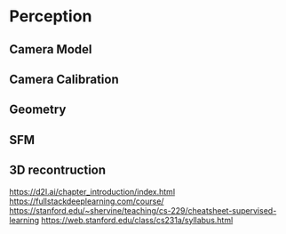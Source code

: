 # Perception

## Camera Model

## Camera Calibration

## Geometry

## SFM

## 3D recontruction

https://d2l.ai/chapter_introduction/index.html
https://fullstackdeeplearning.com/course/
https://stanford.edu/~shervine/teaching/cs-229/cheatsheet-supervised-learning
https://web.stanford.edu/class/cs231a/syllabus.html